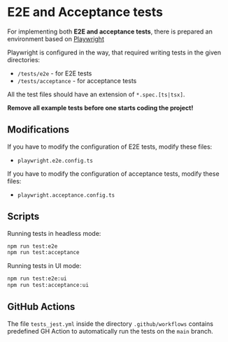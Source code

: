 # E2E and Acceptance tests

For implementing both **E2E and acceptance tests**, there is prepared an environment based
on [Playwright](https://playwright.dev/docs/intro)

Playwright is configured in the way, that required writing tests in the given directories:

- `/tests/e2e` - for E2E tests
- `/tests/acceptance` - for acceptance tests

All the test files should have an extension of `*.spec.[ts|tsx]`.

**Remove all example tests before one starts coding the project!**

## Modifications

If you have to modify the configuration of E2E tests, modify these files:

- `playwright.e2e.config.ts`

If you have to modify the configuration of acceptance tests, modify these files:

- `playwright.acceptance.config.ts`

## Scripts

Running tests in headless mode:

```bash
npm run test:e2e
npm run test:acceptance
```

Running tests in UI mode:

```bash
npm run test:e2e:ui
npm run test:acceptance:ui
```

## GitHub Actions

The file `tests_jest.yml` inside the directory `.github/workflows` contains predefined GH Action to automatically run
the tests on the `main` branch.
